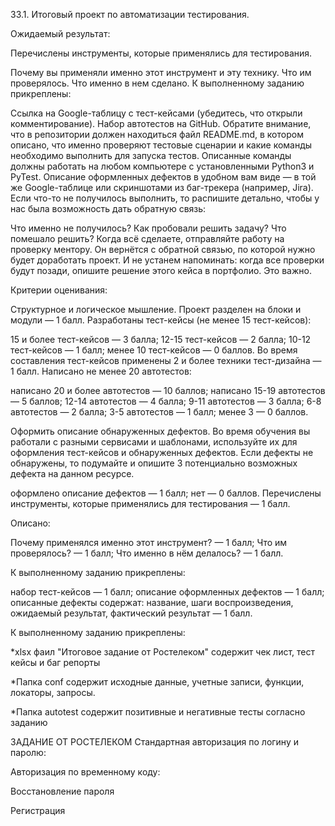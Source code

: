 33.1. Итоговый проект по автоматизации тестирования.


Ожидаемый результат:


Перечислены инструменты, которые применялись для тестирования.

Почему вы применяли именно этот инструмент и эту технику.
Что им проверялось.
Что именно в нем сделано.
К выполненному заданию прикреплены:

Ссылка на Google-таблицу с тест-кейсами (убедитесь, что открыли комментирование).
Набор автотестов на GitHub. Обратите внимание, что в репозитории должен находиться файл README.md, в котором описано, что именно проверяют тестовые сценарии и какие команды необходимо выполнить для запуска тестов. Описанные команды должны работать на любом компьютере с установленными Python3 и PyTest.
Описание оформленных дефектов в удобном вам виде — в той же Google-таблице или скриншотами из баг-трекера (например, Jira).
Если что-то не получилось выполнить, то распишите детально, чтобы у нас была возможность дать обратную связь:

Что именно не получилось?
Как пробовали решить задачу?
Что помешало решить?
Когда всё сделаете, отправляйте работу на проверку ментору. Он вернётся с обратной связью, по которой нужно будет доработать проект. И не устанем напоминать: когда все проверки будут позади, опишите решение этого кейса в портфолио. Это важно.

Критерии оценивания:


Структурное и логическое мышление. Проект разделен на блоки и модули — 1 балл.
Разработаны тест-кейсы (не менее 15 тест-кейсов):

15 и более тест-кейсов — 3 балла;
12-15 тест-кейсов — 2 балла;
10-12 тест-кейсов — 1 балл;
менее 10 тест-кейсов — 0 баллов.
Во время составления тест-кейсов применены 2 и более техники тест-дизайна — 1 балл.
Написано не менее 20 автотестов:

написано 20 и более автотестов — 10 баллов;
написано 15-19 автотестов — 5 баллов;
12-14 автотестов — 4 балла;
9-11 автотестов — 3 балла;
6-8 автотестов — 2 балла;
3-5 автотестов — 1 балл;
менее 3 — 0 баллов.

Оформить описание обнаруженных дефектов. Во время обучения вы работали с разными сервисами и шаблонами, используйте их для оформления тест-кейсов и обнаруженных дефектов. Если дефекты не обнаружены, то подумайте и опишите 3 потенциально возможных дефекта на данном ресурсе.

оформлено описание дефектов — 1 балл;
нет — 0 баллов.
Перечислены инструменты, которые применялись для тестирования — 1 балл.

Описано:

Почему применялся именно этот инструмент? — 1 балл;
Что им проверялось? — 1 балл;
Что именно в нём делалось? — 1 балл.

К выполненному заданию прикреплены:

набор тест-кейсов — 1 балл;
описание оформленных дефектов — 1 балл;
описанные дефекты содержат: название, шаги воспроизведения, ожидаемый результат, фактический результат — 1 балл.

К выполненному заданию прикреплены:

*xlsx фаил "Итоговое задание от Ростелеком" содержит чек лист, тест кейсы и баг репорты

*Папка conf содержит исходные данные, учетные записи, функции, локаторы, запросы.

*Папка autotest содержит позитивные и негативные тесты согласно заданию

ЗАДАНИЕ ОТ РОСТЕЛЕКОМ Стандартная авторизация по логину и паролю:

Авторизация по временному коду:

Восстановление пароля

Регистрация
